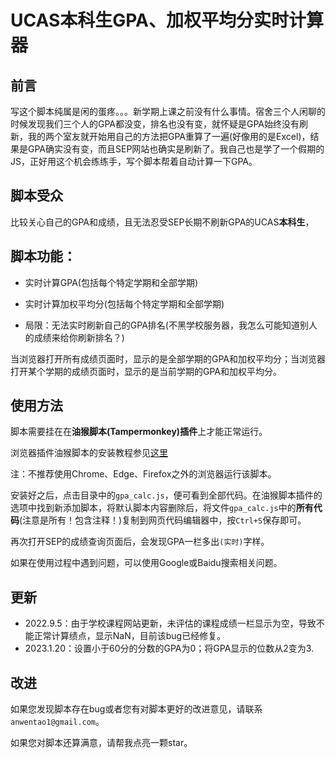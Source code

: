 # UCAS本科生GPA、加权平均分实时计算器

## 前言

写这个脚本纯属是闲的蛋疼。。。新学期上课之前没有什么事情。宿舍三个人闲聊的时候发现我们三个人的GPA都没变，排名也没有变，就怀疑是GPA始终没有刷新，我的两个室友就开始用自己的方法把GPA重算了一遍(好像用的是Excel)，结果是GPA确实没有变，而且SEP网站也确实是刷新了。我自己也是学了一个假期的JS，正好用这个机会练练手，写个脚本帮着自动计算一下GPA。

## 脚本受众

比较关心自己的GPA和成绩，且无法忍受SEP长期不刷新GPA的UCAS**本科生**，

## 脚本功能：

* 实时计算GPA(包括每个特定学期和全部学期)
* 实时计算加权平均分(包括每个特定学期和全部学期)

* 局限：无法实时刷新自己的GPA排名(不黑学校服务器，我怎么可能知道别人的成绩来给你刷新排名？)

当浏览器打开所有成绩页面时，显示的是全部学期的GPA和加权平均分；当浏览器打开某个学期的成绩页面时，显示的是当前学期的GPA和加权平均分。

## 使用方法

脚本需要挂在在**油猴脚本(Tampermonkey)插件**上才能正常运行。

浏览器插件油猴脚本的安装教程参见[这里](https://zhuanlan.zhihu.com/p/387251122)

注：不推荐使用Chrome、Edge、Firefox之外的浏览器运行该脚本。

安装好之后，点击目录中的`gpa_calc.js`，便可看到全部代码。在油猴脚本插件的选项中找到新添加脚本，将默认脚本内容删除后，将文件`gpa_calc.js`中的**所有代码**(注意是所有！包含注释！)复制到网页代码编辑器中，按`Ctrl+S`保存即可。

再次打开SEP的成绩查询页面后，会发现GPA一栏多出`(实时)`字样。

如果在使用过程中遇到问题，可以使用Google或Baidu搜索相关问题。

## 更新

* 2022.9.5：由于学校课程网站更新，未评估的课程成绩一栏显示为空，导致不能正常计算绩点，显示NaN，目前该bug已经修复。
* 2023.1.20：设置小于60分的分数的GPA为0；将GPA显示的位数从2变为3.

## 改进

如果您发现脚本存在bug或者您有对脚本更好的改进意见，请联系`anwentao1@gmail.com`。

如果您对脚本还算满意，请帮我点亮一颗star。